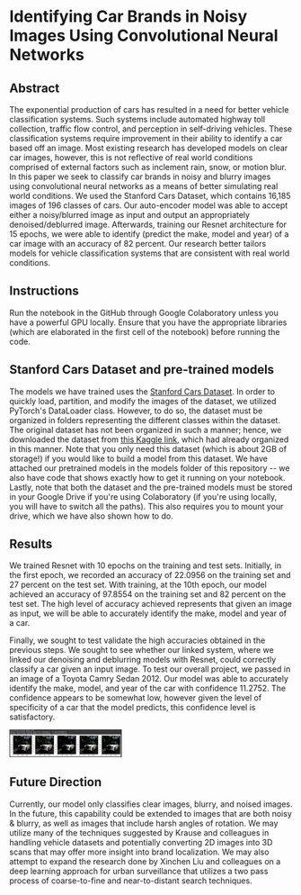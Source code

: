 # Identifying Car Brands in Noisy Images Using Convolutional Neural Networks

## Abstract

The exponential production of cars has resulted in a need for better vehicle classification systems. Such systems include automated highway toll collection, traffic flow control, and perception in self-driving vehicles. These classification systems require improvement in their ability to identify a car based off an image. Most existing research has developed models on clear car images, however, this is not reflective of real world conditions comprised of external factors such as inclement rain, snow, or motion blur. In this paper we seek to classify car brands in noisy and blurry images using convolutional neural networks as a means of better simulating real world conditions. We used the Stanford Cars Dataset, which contains 16,185 images of 196 classes of cars. Our auto-encoder model was able to accept either a noisy/blurred image as input and output an appropriately denoised/deblurred image. Afterwards, training our Resnet architecture for 15 epochs, we were able to identify (predict the make, model and year) of a car image with an accuracy of 82 percent. Our research better tailors models for vehicle classification systems that are consistent with real world conditions.

## Instructions

Run the notebook in the GitHub through Google Colaboratory unless you have a powerful GPU locally. Ensure that you have the appropriate libraries (which are elaborated in the first cell of the notebook) before running the code. 

## Stanford Cars Dataset and pre-trained models

The models we have trained uses the [Stanford Cars Dataset](https://ai.stanford.edu/~jkrause/cars/car_dataset.html "Stanford Cars Dataset"). In order to quickly load, partition, and modify the images of the dataset, we utilized PyTorch's DataLoader class. However, to do so, the dataset must be organized in folders representing the different classes within the dataset. The original dataset has not been organized in such a manner; hence, we downloaded the dataset from [this Kaggle link](https://www.kaggle.com/datasets/jessicali9530/stanford-cars-dataset "Kaggle Dataset Link"), which had already organized in this manner. Note that you only need this dataset (which is about 2GB of storage!) if you would like to build a model from this dataset. We have attached our pretrained models in the models folder of this repository -- we also have code that shows exactly how to get it running on your notebook. Lastly, note that both the dataset and the pre-trained models must be stored in your Google Drive if you're using Colaboratory (if you're using locally, you will have to switch all the paths). This also requires you to mount your drive, which we have  also shown how to do.

## Results
We trained Resnet with 10 epochs on the training and test sets. Initially, in the first epoch, we recorded an accuracy of 22.0956 on the training set and 27 percent on the test set. With training, at the 10th epoch, our model achieved an accuracy of 97.8554 on the training set and 82 percent on the test set. The high level of accuracy achieved represents that given an image as input, we will be able to accurately identify the make, model and year of a car.

Finally, we sought to test validate the high accuracies obtained in the previous steps. We sought to see whether our linked system, where we linked our denoising and deblurring models with Resnet, could correctly classify a car given an input image. To test our overall project, we passed in an image of a Toyota Camry Sedan 2012. Our model was able to accurately identify the make, model, and year of the car with confidence 11.2752. The confidence appears to be somewhat low, however given the level of specificity of a car that the model predicts, this confidence level is satisfactory.

<img src="https://github.com/rohitamar/IdentifyingCarBrandsNoisyImagesCNN/blob/daacb672e3a067c7988972e6bd48733726ab0f24/results.png" alt="Final Results Image" width="200"/>

## Future Direction
Currently, our model only classifies clear images, blurry, and noised images. In the future, this capability could be extended to images that are both noisy & blurry, as well as images that include harsh angles of rotation. We may utilize many of the techniques suggested by Krause and colleagues in handling vehicle datasets and potentially converting 2D images into 3D scans that may offer more insight into brand localization. We may also attempt to expand the research done by Xinchen Liu and colleagues on a deep learning approach for urban surveillance that utilizes a two pass process of coarse-to-fine and near-to-distant search techniques.
